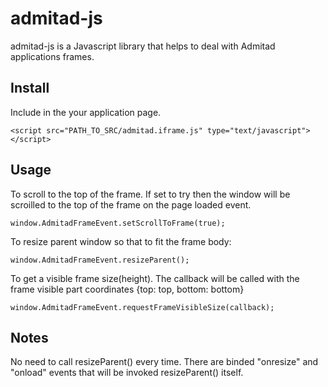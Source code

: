 admitad-js
==================

admitad-js is a Javascript library that helps to deal with Admitad applications frames.

Install
----------
Include in the your application page.

    <script src="PATH_TO_SRC/admitad.iframe.js" type="text/javascript"></script>

Usage
-------

To scroll to the top of the frame. If set to try then the window
will be scroilled to the top of the frame on the page loaded event.

    window.AdmitadFrameEvent.setScrollToFrame(true);

To resize parent window so that to fit the frame body:

    window.AdmitadFrameEvent.resizeParent();

To get a visible frame size(height). The callback will be called
with the frame visible part coordinates {top: top, bottom: bottom}

    window.AdmitadFrameEvent.requestFrameVisibleSize(callback);


Notes
------

No need to call resizeParent() every time. There are binded
"onresize" and "onload" events that will be invoked resizeParent() itself.
